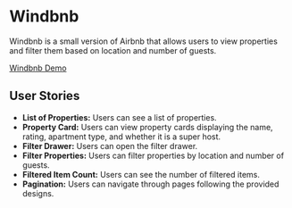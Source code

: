 # Windbnb

Windbnb is a small version of Airbnb that allows users to view properties and filter them based on location and number of guests.

[Windbnb Demo](/winbnb2.png)

## User Stories

- **List of Properties:** Users can see a list of properties.
- **Property Card:** Users can view property cards displaying the name, rating, apartment type, and whether it is a super host.
- **Filter Drawer:** Users can open the filter drawer.
- **Filter Properties:** Users can filter properties by location and number of guests.
- **Filtered Item Count:** Users can see the number of filtered items.
- **Pagination:** Users can navigate through pages following the provided designs.
